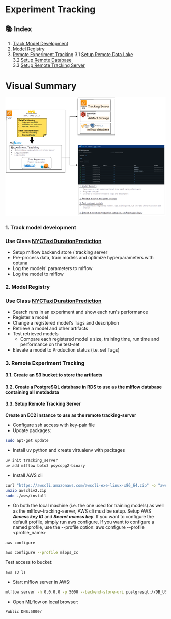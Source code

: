 # Experiment Tracking

## 📚 Index

1. [Track Model Development](#01-track-model-development)
2. [Model Registry](#02-model-registry)  
3. [Remote Experiment Tracking](#03-setup-remote-mlflow)
    3.1 [Setup Remote Data Lake](#031-step-1-setup-remote-data-lake)  
    3.2 [Setup Remote Database](#032-step-2-setup-remote-database)  
    3.3 [Setup Remote Tracking Server](#033-step-3-setup-remote-tracking-server)  

# Visual Summary
![Kiku](Images/W2-Experiment-Tracking_v2.png)

### 1. Track model development <a name="01-track-model-development"></a>
### Use Class [NYCTaxiDurationPrediction](duration_prediction.py)
- Setup mlflow backend store / tracking server
- Pre-process data, train models and optimize hyperparameters with optuna
- Log the models' parameters to mlflow
- Log the model to mlflow



### 2. Model Registry <a name="02-model-registry"></a>
### Use Class [NYCTaxiDurationPrediction](model_registry.py)
- Search runs in an experiment and show each run's performance
- Register a model
- Change a registered model's Tags and description
- Retrieve a model and other artifacts
- Test retrieved models
    - Compare each registered model's size, training time, run time and performance on the test-set
- Elevate a model to Production status (i.e. set Tags)



### 3. Remote Experiment Tracking <a name="03-setup-remote-mlflow"></a>
#### 3.1. Create an S3 bucket to store the artifacts <a name="031-step-1-setup-remote-data-lake"></a>
#### 3.2. Create a PostgreSQL database in RDS to use as the mlflow database containing all metdadata <a name="032-step-2-setup-remote-database"></a>
#### 3.3. Setup Remote Tracking Server <a name="033-step-3-setup-remote-tracking-server"></a>
**Create an EC2 instance to use as the remote tracking-server**
- Configure ssh access with key-pair file
- Update packages:
```bash
sudo apt-get update
```
- Install uv python and create virtualenv with packages
```bash
uv init tracking_server
uv add mlflow boto3 psycopg2-binary
```

- Install AWS cli
```bash
curl "https://awscli.amazonaws.com/awscli-exe-linux-x86_64.zip" -o "awscliv2.zip"
unzip awscliv2.zip
sudo ./aws/install
```

- On both the local machine (i.e. the one used for training models) as well as the mlflow-tracking-server, AWS cli must be setup.
Setup AWS ***Access key ID*** and ***Secret access key***. If you want to configure the default profile, simply run aws configure. If you want to configure a named profile, use the --profile option: aws configure --profile <profile_name>
```bash
aws configure
```
```bash
aws configure --profile mlops_zc
```

Test access to bucket:
```bash
aws s3 ls
```

- Start mlflow server in AWS:
```bash
mlflow server -h 0.0.0.0 -p 5000 --backend-store-uri postgresql://DB_USER:DB_PASSWORD@DB_ENDPOINT:5432/DB_NAME --default-artifact-root s3://S3_BUCKET_NAME
```
- Open MLflow on local browser:
```bash
Public DNS:5000/
```





